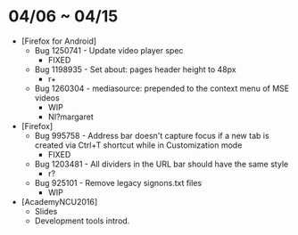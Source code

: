 # 04/06 ~ 04/15

- [Firefox for Android]
  - Bug 1250741 - Update video player spec
    - FIXED
  - Bug 1198935 - Set about: pages header height to 48px
    - r+
  - Bug 1260304 - mediasource: prepended to the context menu of MSE videos
    - WIP
    - NI?margaret
- [Firefox]
  - Bug 995758 - Address bar doesn't capture focus if a new tab is created via Ctrl+T shortcut while in Customization mode 
    - FIXED
  - Bug 1203481 - All dividers in the URL bar should have the same style
    - r?
  - Bug 925101 - Remove legacy signons.txt files
    - WIP
- [AcademyNCU2016]
    - Slides
    - Development tools introd.
